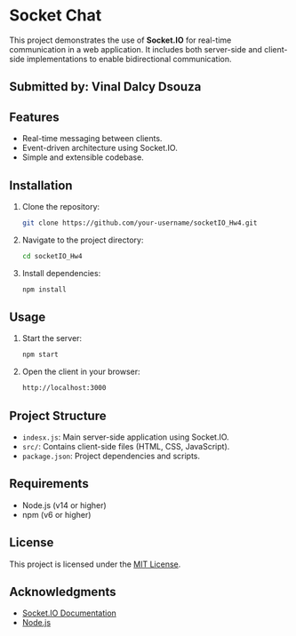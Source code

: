 # Socket Chat

This project demonstrates the use of **Socket.IO** for real-time communication in a web application. It includes both server-side and client-side implementations to enable bidirectional communication.

## Submitted by: Vinal Dalcy Dsouza

## Features

- Real-time messaging between clients.
- Event-driven architecture using Socket.IO.
- Simple and extensible codebase.

## Installation

1. Clone the repository:
   ```bash
   git clone https://github.com/your-username/socketIO_Hw4.git
   ```
2. Navigate to the project directory:
   ```bash
   cd socketIO_Hw4
   ```
3. Install dependencies:
   ```bash
   npm install
   ```

## Usage

1. Start the server:
   ```bash
   npm start
   ```
2. Open the client in your browser:
   ```bash
   http://localhost:3000
   ```

## Project Structure

- `indesx.js`: Main server-side application using Socket.IO.
- `src/`: Contains client-side files (HTML, CSS, JavaScript).
- `package.json`: Project dependencies and scripts.

## Requirements

- Node.js (v14 or higher)
- npm (v6 or higher)

## License

This project is licensed under the [MIT License](LICENSE).

## Acknowledgments

- [Socket.IO Documentation](https://socket.io/docs/)
- [Node.js](https://nodejs.org/)

